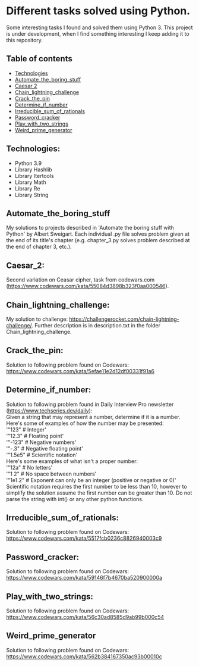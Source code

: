 # Different tasks solved using Python.
Some interesting tasks I found and solved them using Python 3. This project is under development, when I find something interesting I keep adding it to this repository.

## Table of contents
* [Technologies](#technologies)
* [Automate_the_boring_stuff](#Automate_the_boring_stuff)
* [Caesar 2](#Caesar_2)
* [Chain_lightning_challenge](#Chain_lightning_challenge)
* [Crack_the_pin](#Crack_the_pin)
* [Determine_if_number](#Determine_if_number)
* [Irreducible_sum_of_rationals](#Irreducible_sum_of_rationals)
* [Password_cracker](#Password_cracker)
* [Play_with_two_strings](#Play_with_two_strings)
* [Weird_prime_generator](#Weird_prime_generator)

## Technologies:
* Python 3.9
* Library Hashlib
* Library Itertools
* Library Math
* Library Re
* Library String

## Automate_the_boring_stuff
My solutions to projects described in 'Automate the boring stuff with Python' by Albert Sweigart. Each individual .py file solves problem given at the end of its title's chapter (e.g. chapter_3.py solves problem described at the end of chapter 3, etc.). 

## Caesar_2:
Second variation on Ceasar cipher, task from codewars.com (https://www.codewars.com/kata/55084d3898b323f0aa000546).

## Chain_lightning_challenge:
My solution to challenge: https://challengerocket.com/chain-lightning-challenge/. Further description is in description.txt in the folder Chain_lightning_challenge.

## Crack_the_pin:
Solution to following problem found on Codewars: https://www.codewars.com/kata/5efae11e2d12df00331f91a6

## Determine_if_number:
Solution to following problem found in Daily Interview Pro newsletter (https://www.techseries.dev/daily):<br>
Given a string that may represent a number, determine if it is a number. Here's some of examples of how the number may be presented:<br>
'"123" # Integer'<br>
'"12.3" # Floating point'<br>
'"-123" # Negative numbers'<br>
'"-.3" # Negative floating point'<br>
'"1.5e5" # Scientific notation'<br>
Here's some examples of what isn't a proper number:<br>
'"12a" # No letters'<br>
'"1 2" # No space between numbers'<br>
'"1e1.2" # Exponent can only be an integer (positive or negative or 0)'<br>
Scientific notation requires the first number to be less than 10, however to simplify the solution assume the first number can be greater than 10. Do not parse the string with int() or any other python functions.

## Irreducible_sum_of_rationals:
Solution to following problem found on Codewars: https://www.codewars.com/kata/5517fcb0236c8826940003c9

## Password_cracker:
Solution to following problem found on Codewars: https://www.codewars.com/kata/59146f7b4670ba520900000a

## Play_with_two_strings:
Solution to following problem found on Codewars: https://www.codewars.com/kata/56c30ad8585d9ab99b000c54

## Weird_prime_generator
Solution to following problem found on Codewars: https://www.codewars.com/kata/562b384167350ac93b00010c
